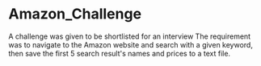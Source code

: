 # Amazon_Challenge
A challenge was given to be shortlisted for an interview
The requirement was to navigate to the Amazon website and search with a given keyword, then save the first 5 search result's names and prices to a text file.


